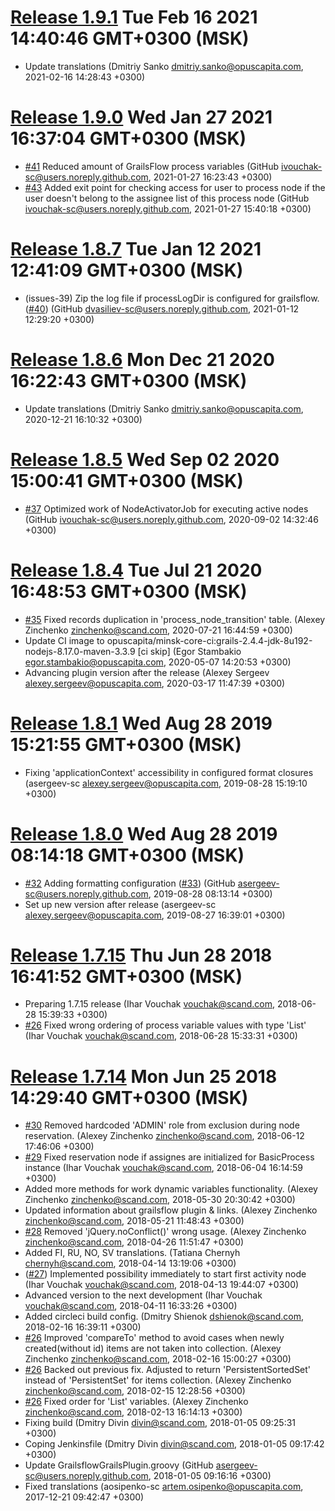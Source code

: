 
[Release 1.9.1](https://github.com/OpusCapita/grailsflow-core-plugin/releases/tag/v1.9.1) Tue Feb 16 2021 14:40:46 GMT+0300 (MSK)
=======================================================

- Update translations (Dmitriy Sanko dmitriy.sanko@opuscapita.com, 2021-02-16 14:28:43 +0300)

[Release 1.9.0](https://github.com/OpusCapita/grailsflow-core-plugin/releases/tag/v1.9.0) Wed Jan 27 2021 16:37:04 GMT+0300 (MSK)
=======================================================

- [#41](https://github.com/OpusCapita/grailsflow-core-plugin/issues/41) Reduced amount of GrailsFlow process variables (GitHub ivouchak-sc@users.noreply.github.com, 2021-01-27 16:23:43 +0300)
- [#43](https://github.com/OpusCapita/grailsflow-core-plugin/issues/43) Added exit point for checking access for user to process node if the user doesn't belong to the assignee list of this process node (GitHub ivouchak-sc@users.noreply.github.com, 2021-01-27 15:40:18 +0300)

[Release 1.8.7](https://github.com/OpusCapita/grailsflow-core-plugin/releases/tag/v1.8.7) Tue Jan 12 2021 12:41:09 GMT+0300 (MSK)
=======================================================

- (issues-39) Zip the log file if processLogDir is configured for grailsflow. ([#40](https://github.com/OpusCapita/grailsflow-core-plugin/issues/40)) (GitHub dvasiliev-sc@users.noreply.github.com, 2021-01-12 12:29:20 +0300)

[Release 1.8.6](https://github.com/OpusCapita/grailsflow-core-plugin/releases/tag/v1.8.6) Mon Dec 21 2020 16:22:43 GMT+0300 (MSK)
=======================================================

- Update translations (Dmitriy Sanko dmitriy.sanko@opuscapita.com, 2020-12-21 16:10:32 +0300)

[Release 1.8.5](https://github.com/OpusCapita/grailsflow-core-plugin/releases/tag/v1.8.5) Wed Sep 02 2020 15:00:41 GMT+0300 (MSK)
=======================================================

- [#37](https://github.com/OpusCapita/grailsflow-core-plugin/issues/37) Optimized work of NodeActivatorJob for executing active nodes (GitHub ivouchak-sc@users.noreply.github.com, 2020-09-02 14:32:46 +0300)

[Release 1.8.4](https://github.com/OpusCapita/grailsflow-core-plugin/releases/tag/v1.8.4) Tue Jul 21 2020 16:48:53 GMT+0300 (MSK)
=======================================================

- [#35](https://github.com/OpusCapita/grailsflow-core-plugin/issues/35) Fixed records duplication in 'process_node_transition' table. (Alexey Zinchenko zinchenko@scand.com, 2020-07-21 16:44:59 +0300)
- Update CI image to opuscapita/minsk-core-ci:grails-2.4.4-jdk-8u192-nodejs-8.17.0-maven-3.3.9 [ci skip] (Egor Stambakio egor.stambakio@opuscapita.com, 2020-05-07 14:20:53 +0300)
- Advancing plugin version after the release (Alexey Sergeev alexey.sergeev@opuscapita.com, 2020-03-17 11:47:39 +0300)

[Release 1.8.1](https://github.com/OpusCapita/grailsflow-core-plugin/releases/tag/v1.8.1) Wed Aug 28 2019 15:21:55 GMT+0300 (MSK)
=======================================================

- Fixing 'applicationContext' accessibility in configured format closures (asergeev-sc alexey.sergeev@opuscapita.com, 2019-08-28 15:19:10 +0300)

[Release 1.8.0](https://github.com/OpusCapita/grailsflow-core-plugin/releases/tag/v1.8.0) Wed Aug 28 2019 08:14:18 GMT+0300 (MSK)
=======================================================

- [#32](https://github.com/OpusCapita/grailsflow-core-plugin/issues/32) Adding formatting configuration ([#33](https://github.com/OpusCapita/grailsflow-core-plugin/issues/33)) (GitHub asergeev-sc@users.noreply.github.com, 2019-08-28 08:13:14 +0300)
- Set up new version after release (asergeev-sc alexey.sergeev@opuscapita.com, 2019-08-27 16:39:01 +0300)

[Release 1.7.15](https://github.com/OpusCapita/grailsflow-core-plugin/releases/tag/v1.7.15) Thu Jun 28 2018 16:41:52 GMT+0300 (MSK)
=======================================================

- Preparing 1.7.15 release (Ihar Vouchak vouchak@scand.com, 2018-06-28 15:39:33 +0300)
- [#26](https://github.com/OpusCapita/grailsflow-core-plugin/issues/26) Fixed wrong ordering of process variable values with type 'List' (Ihar Vouchak vouchak@scand.com, 2018-06-28 15:33:31 +0300)

[Release 1.7.14](https://github.com/OpusCapita/grailsflow-core-plugin/releases/tag/v1.7.14) Mon Jun 25 2018 14:29:40 GMT+0300 (MSK)
=======================================================

- [#30](https://github.com/OpusCapita/grailsflow-core-plugin/issues/30) Removed hardcoded 'ADMIN' role from exclusion during node reservation. (Alexey Zinchenko zinchenko@scand.com, 2018-06-12 17:46:06 +0300)
- [#29](https://github.com/OpusCapita/grailsflow-core-plugin/issues/29) Fixed reservation node if assignes are initialized for BasicProcess instance (Ihar Vouchak vouchak@scand.com, 2018-06-04 16:14:59 +0300)
- Added more methods for work dynamic variables functionality. (Alexey Zinchenko zinchenko@scand.com, 2018-05-30 20:30:42 +0300)
- Updated information about grailsflow plugin & links. (Alexey Zinchenko zinchenko@scand.com, 2018-05-21 11:48:43 +0300)
- [#28](https://github.com/OpusCapita/grailsflow-core-plugin/issues/28) Removed 'jQuery.noConflict()' wrong usage. (Alexey Zinchenko zinchenko@scand.com, 2018-04-26 11:51:47 +0300)
- Added FI, RU, NO, SV translations. (Tatiana Chernyh chernyh@scand.com, 2018-04-14 13:19:06 +0300)
- ([#27](https://github.com/OpusCapita/grailsflow-core-plugin/issues/27)) Implemented possibility immediately to start first activity node (Ihar Vouchak vouchak@scand.com, 2018-04-13 19:44:07 +0300)
- Advanced version to the next development (Ihar Vouchak vouchak@scand.com, 2018-04-11 16:33:26 +0300)
- Added circleci build config. (Dmitry Shienok dshienok@scand.com, 2018-02-16 16:39:11 +0300)
- [#26](https://github.com/OpusCapita/grailsflow-core-plugin/issues/26) Improved 'compareTo' method to avoid cases when newly created(without id) items are not taken into collection. (Alexey Zinchenko zinchenko@scand.com, 2018-02-16 15:00:27 +0300)
- [#26](https://github.com/OpusCapita/grailsflow-core-plugin/issues/26) Backed out previous fix. Adjusted to return 'PersistentSortedSet' instead of 'PersistentSet' for items collection. (Alexey Zinchenko zinchenko@scand.com, 2018-02-15 12:28:56 +0300)
- [#26](https://github.com/OpusCapita/grailsflow-core-plugin/issues/26) Fixed order for 'List' variables. (Alexey Zinchenko zinchenko@scand.com, 2018-02-13 16:14:13 +0300)
- Fixing build (Dmitry Divin divin@scand.com, 2018-01-05 09:25:31 +0300)
- Coping Jenkinsfile (Dmitry Divin divin@scand.com, 2018-01-05 09:17:42 +0300)
- Update GrailsflowGrailsPlugin.groovy (GitHub asergeev-sc@users.noreply.github.com, 2018-01-05 09:16:16 +0300)
- Fixed translations (aosipenko-sc artem.osipenko@opuscapita.com, 2017-12-21 09:42:47 +0300)
